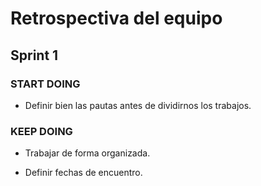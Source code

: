 # Retrospectiva del equipo

## Sprint 1

### START DOING

- Definir bien las pautas antes de dividirnos los trabajos.

### KEEP DOING

- Trabajar de forma organizada.

- Definir fechas de encuentro.



